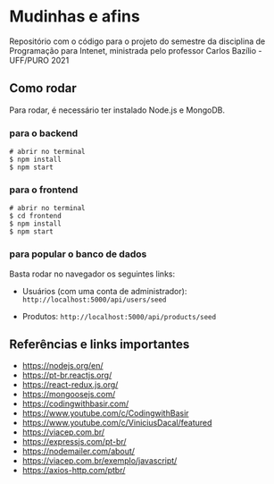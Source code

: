 # Mudinhas e afins 

Repositório com o código para o projeto do semestre da disciplina de Programação para Intenet, ministrada pelo professor Carlos Bazílio - UFF/PURO 2021

## Como rodar
Para rodar, é necessário ter instalado Node.js e MongoDB.

### para o backend

```
# abrir no terminal 
$ npm install
$ npm start
```

### para o frontend

```
# abrir no terminal
$ cd frontend
$ npm install
$ npm start
```
### para popular o banco de dados

Basta rodar no navegador os seguintes links: 

   - Usuários (com uma conta de administrador): ```http://localhost:5000/api/users/seed```
    
   - Produtos: ```http://localhost:5000/api/products/seed```

## Referências e links importantes

- https://nodejs.org/en/
- https://pt-br.reactjs.org/
- https://react-redux.js.org/
- https://mongoosejs.com/
- https://codingwithbasir.com/
- https://www.youtube.com/c/CodingwithBasir
- https://www.youtube.com/c/ViniciusDacal/featured
- https://viacep.com.br/
- https://expressjs.com/pt-br/
- https://nodemailer.com/about/
- https://viacep.com.br/exemplo/javascript/
- https://axios-http.com/ptbr/
